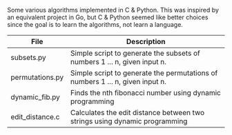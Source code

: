 Some various algorithms implemented in C & Python. This was inspired by an equivalent project in Go, but C & Python seemed like better choices since the goal is to learn the algorithms, not learn a language. 

File            | Description
----------------|--------------
subsets.py      | Simple script to generate the subsets of numbers 1 ... n, given input n.
permutations.py | Simple script to generate the permutations of numbers 1 ... n, given input n.
dynamic_fib.py  | Finds the nth fibonacci number using dynamic programming
edit_distance.c | Calculates the edit distance between two strings using dynamic programming
